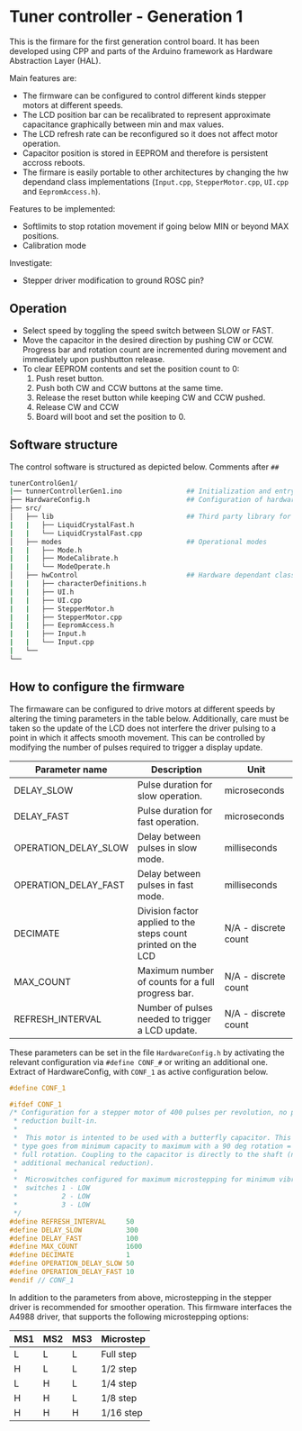# Tuner controller - Generation 1
This is the firmare for the first generation control board. It has been developed using CPP and parts of the Arduino framework as Hardware Abstraction Layer (HAL). 

Main features are:
* The firmware can be configured to control different kinds stepper motors at different speeds.
* The LCD position bar can be recalibrated to represent approximate capacitance graphically between min and max values.
* The LCD refresh rate can be reconfigured so it does not affect motor operation.
* Capacitor position is stored in EEPROM and therefore is persistent accross reboots.
* The firmare is easily portable to other architectures by changing the hw dependand class implementations (`Input.cpp`, `StepperMotor.cpp`, `UI.cpp` and `EepromAccess.h`).

Features to be implemented:
* Softlimits to stop rotation movement if going below MIN or beyond MAX positions.
* Calibration mode

Investigate:
* Stepper driver modification to ground ROSC pin?

## Operation

* Select speed by toggling the speed switch between SLOW or FAST.
* Move the capacitor in the desired direction by pushing CW or CCW. Progress bar and rotation count are incremented during movement and immediately upon pushbutton release.
* To clear EEPROM contents and set the position count to 0:
  1. Push reset button.
  2. Push both CW and CCW buttons at the same time.
  3. Release the reset button while keeping CW and CCW pushed.
  4. Release CW and CCW
  5. Board will boot and set the position to 0.

## Software structure
The control software is structured as depicted below. Comments after `##`

```bash
tunerControlGen1/
|── tunnerControllerGen1.ino                ## Initialization and entry point
├── HardwareConfig.h                        ## Configuration of hardware connections and motor timing
├── src/                                    
│   ├── lib                                 ## Third party library for faster LCD interfacing (no blocking)
|   |   ├── LiquidCrystalFast.h
|   |   └── LiquidCrystalFast.cpp
│   ├── modes                               ## Operational modes
|   |   ├── Mode.h
|   |   ├── ModeCalibrate.h
|   |   └── ModeOperate.h
│   ├── hwControl                           ## Hardware dependant class definitions and implementations for Arduino
|   |   ├── characterDefinitions.h
|   |   ├── UI.h
|   |   ├── UI.cpp
|   |   ├── StepperMotor.h
|   |   ├── StepperMotor.cpp
|   |   ├── EepromAccess.h
|   |   ├── Input.h
|   |   └── Input.cpp
|   └── 
└── 
```

## How to configure the firmware

The firmaware can be configured to drive motors at different speeds by altering the timing parameters in the table below. Additionally, care must be taken so the update of the LCD does not interfere the driver pulsing to a point in which it affects smooth movement. This can be controlled by modifying the number of pulses required to trigger a display update. 

| Parameter name        | Description   | Unit |
|-----------------------| --------------|------|
| DELAY_SLOW            | Pulse duration for slow operation. | microseconds | 
| DELAY_FAST            | Pulse duration for fast operation.   | microseconds | 
| OPERATION_DELAY_SLOW  | Delay between pulses in slow mode.| milliseconds |
| OPERATION_DELAY_FAST  | Delay between pulses in fast mode.| milliseconds | 
| DECIMATE              | Division factor applied to the steps count printed on the LCD | N/A - discrete count|
| MAX_COUNT             | Maximum number of counts for a full progress bar. | N/A - discrete count | 
| REFRESH_INTERVAL      | Number of pulses needed to trigger a LCD update. | N/A - discrete count  |

These parameters can be set in the file `HardwareConfig.h` by activating the relevant configuration via `#define CONF_#` or writing an additional one. Extract of HardwareConfig, with `CONF_1` as active configuration below.

```C
#define CONF_1

#ifdef CONF_1
/* Configuration for a stepper motor of 400 pulses per revolution, no planetary
 * reduction built-in.
 *
 *  This motor is intented to be used with a butterfly capacitor. This capacitor
 * type goes from minimum capacity to maximum with a 90 deg rotation = 1/4 of a
 * full rotation. Coupling to the capacitor is directly to the shaft (no
 * additional mechanical reduction).
 *
 *  Microswitches configured for maximum microstepping for minimum vibrations.
 *  switches 1 - LOW
 *           2 - LOW
 *           3 - LOW
 */
#define REFRESH_INTERVAL     50
#define DELAY_SLOW           300
#define DELAY_FAST           100
#define MAX_COUNT            1600
#define DECIMATE             1
#define OPERATION_DELAY_SLOW 50
#define OPERATION_DELAY_FAST 10
#endif // CONF_1
```

In addition to the parameters from above, microstepping in the stepper driver is recommended for smoother operation. This firmware interfaces the A4988 driver, that supports the following microstepping options:

| MS1 | MS2 | MS3 | Microstep |
|-----|-----|-----|-----------|
| L   | L   | L   | Full step |
| H   | L   | L   | 1/2  step |
| L   | H   | L   | 1/4 step  |
| H   | H   | L   | 1/8 step  |
| H   | H   | H   | 1/16 step |